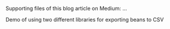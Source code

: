 Supporting files of this blog article on Medium: ...

Demo of using two different libraries for exporting beans to CSV

